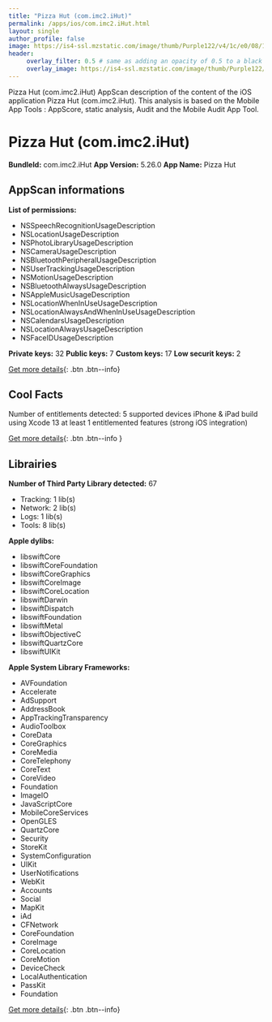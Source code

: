 ```yaml
---
title: "Pizza Hut (com.imc2.iHut)"
permalink: /apps/ios/com.imc2.iHut.html
layout: single
author_profile: false
image: https://is4-ssl.mzstatic.com/image/thumb/Purple122/v4/1c/e0/08/1ce00827-9027-18a8-8c22-2a604fbfa8a1/AppIcon-0-0-1x_U007emarketing-0-0-0-10-0-0-sRGB-0-0-0-GLES2_U002c0-512MB-85-220-0-0.png/512x512bb.jpg
header: 
     overlay_filter: 0.5 # same as adding an opacity of 0.5 to a black background
     overlay_image: https://is4-ssl.mzstatic.com/image/thumb/Purple122/v4/1c/e0/08/1ce00827-9027-18a8-8c22-2a604fbfa8a1/AppIcon-0-0-1x_U007emarketing-0-0-0-10-0-0-sRGB-0-0-0-GLES2_U002c0-512MB-85-220-0-0.png/512x512bb.jpg
---
```

Pizza Hut (com.imc2.iHut) AppScan description of the content of the iOS application Pizza Hut (com.imc2.iHut). This analysis is based on the Mobile App Tools : AppScore, static analysis, Audit and the Mobile Audit App Tool.

# Pizza Hut (com.imc2.iHut)

**BundleId:** com.imc2.iHut
**App Version:** 5.26.0
**App Name:** Pizza Hut


## AppScan informations 

**List of permissions:** 
- NSSpeechRecognitionUsageDescription
- NSLocationUsageDescription
- NSPhotoLibraryUsageDescription
- NSCameraUsageDescription
- NSBluetoothPeripheralUsageDescription
- NSUserTrackingUsageDescription
- NSMotionUsageDescription
- NSBluetoothAlwaysUsageDescription
- NSAppleMusicUsageDescription
- NSLocationWhenInUseUsageDescription
- NSLocationAlwaysAndWhenInUseUsageDescription
- NSCalendarsUsageDescription
- NSLocationAlwaysUsageDescription
- NSFaceIDUsageDescription
  
  
**Private keys:** 32
**Public keys:** 7
**Custom keys:** 17
**Low securit keys:** 2
  
[Get more details](/pricing.html){: .btn .btn--info}

## Cool Facts

Number of entitlements detected: 5
supported devices iPhone & iPad
build using Xcode 13
at least 1 entitlemented features (strong iOS integration)
  
[Get more details](/pricing.html){: .btn .btn--info }

## Librairies 
**Number of Third Party Library detected:** 67
- Tracking: 1 lib(s)
- Network: 2 lib(s)
- Logs: 1 lib(s)
- Tools: 8 lib(s)


**Apple dylibs:**
- libswiftCore
- libswiftCoreFoundation
- libswiftCoreGraphics
- libswiftCoreImage
- libswiftCoreLocation
- libswiftDarwin
- libswiftDispatch
- libswiftFoundation
- libswiftMetal
- libswiftObjectiveC
- libswiftQuartzCore
- libswiftUIKit


**Apple System Library Frameworks:**
- AVFoundation
- Accelerate
- AdSupport
- AddressBook
- AppTrackingTransparency
- AudioToolbox
- CoreData
- CoreGraphics
- CoreMedia
- CoreTelephony
- CoreText
- CoreVideo
- Foundation
- ImageIO
- JavaScriptCore
- MobileCoreServices
- OpenGLES
- QuartzCore
- Security
- StoreKit
- SystemConfiguration
- UIKit
- UserNotifications
- WebKit
- Accounts
- Social
- MapKit
- iAd
- CFNetwork
- CoreFoundation
- CoreImage
- CoreLocation
- CoreMotion
- DeviceCheck
- LocalAuthentication
- PassKit
- Foundation


  
[Get more details](/pricing.html){: .btn .btn--info}

